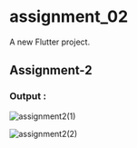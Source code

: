 # assignment_02

A new Flutter project.

## Assignment-2

### Output :

![assignment2(1)](https://github.com/adityaashinde/flutter-basics/assets/94387380/35a7aa64-f1ee-4960-b2d1-63f6a69acde0)

![assignment2(2)](https://github.com/adityaashinde/flutter-basics/assets/94387380/f4718f4b-cbf8-4126-a850-419dfc19a16f)

